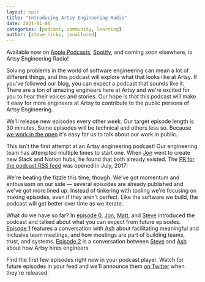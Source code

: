 ```yaml
---
layout: epic
title: "Introducing Artsy Engineering Radio"
date: 2021-01-06
categories: [podcast, community, learning]
author: [steve-hicks, jonallured]
---
```


Available now on [Apple Podcasts][apple-podcasts], [Spotify][spotify], and coming soon elsewhere, is Artsy
Engineering Radio!

Solving problems in the world of software engineering can mean a lot of different things, and this podcast will
explore what that looks like at Artsy. If you've followed our blog, you can expect a podcast that sounds like it.
There are a ton of amazing engineers here at Artsy and we're excited for you to hear their voices and stories. Our
hope is that this podcast will make it easy for more engineers at Artsy to contribute to the public persona of
Artsy Engineering.

We'll release new episodes every other week. Our target episode length is 30 minutes. Some episodes will be
technical and others less so. Because [we work in the open][open-source-by-default] it's easy for us to talk about
our work in public.

This isn't the first attempt at an Artsy engineering podcast! Our engineering team has attempted multiple times to
start one. When [Jon][jon] went to create new Slack and Notion hubs, he found that both already existed. The
[PR for the podcast RSS feed](https://github.com/artsy/artsy.github.io/pull/368) was opened in July, 2017!

We're beating the fizzle this time, though. We've got momentum and enthusiasm on our side — several episodes are
already published and we've got more lined up. Instead of tinkering with tooling we're focusing on making episodes,
even if they aren't perfect. Like the software we build, the podcast will get better over time as we iterate.

What do we have so far? In [episode 0][episode-0], [Jon][jon], [Matt][matt], and [Steve][steve] introduced the
podcast and talked about what you can expect from future episodes. [Episode 1][episode-1] features a conversation
with [Ash][ash] about facilitating meaningful and inclusive team meetings, and how meetings are part of building
teams, trust, and systems. [Episode 2][episode-2] is a conversation between [Steve][steve] and [Ash][ash] about how
Artsy hires engineers.

Find the first few episodes right now in your podcast player. Watch for future episodes in your feed and we'll
announce them [on Twitter][twitter] when they're released.

[apple-podcasts]: https://podcasts.apple.com/us/podcast/artsy-engineering-radio/id1545870104
[spotify]: https://open.spotify.com/show/0gJYxpqN6P11dbjNw8VT2a?si=L4TWDrQETwuVO6JR1SOZTQ
[open-source-by-default]:
  https://github.com/artsy/README/blob/master/culture/engineering-principles.md#open-source-by-default
[jon]: https://artsy.github.io/author/jonallured/
[episode-0]:
  https://podcasts.apple.com/us/podcast/0-introducing-artsy-engineering-radio/id1545870104?i=1000503035175
[episode-1]: https://podcasts.apple.com/us/podcast/1-how-to-have-good-meetings/id1545870104?i=1000503035176
[episode-2]: https://podcasts.apple.com/us/podcast/2-how-artsy-hires-engineers/id1545870104?i=1000504558896
[matt]: https://artsy.github.io/author/matt-dole/
[steve]: https://artsy.github.io/author/steve-hicks/
[ash]: https://artsy.github.io/author/ash/
[twitter]: https://twitter.com/artsyopensource
